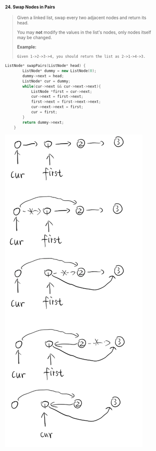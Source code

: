 #### 24. Swap Nodes in Pairs

> Given a linked list, swap every two adjacent nodes and return its head.
>
> You may **not** modify the values in the list's nodes, only nodes itself may be changed.
>
> 
>
> **Example:**
>
> ```
> Given 1->2->3->4, you should return the list as 2->1->4->3.
> ```

```c++
ListNode* swapPairs(ListNode* head) {
        ListNode* dummy = new ListNode(0);
        dummy->next = head;
        ListNode* cur = dummy;
        while(cur->next && cur->next->next){
            ListNode *first = cur->next;
            cur->next = first->next;
            first->next = first->next->next;
            cur->next->next = first;
            cur = first;
        }
        return dummy->next;
    }
```

![image-20200102230547864](README.assets/image-20200102230547864.png)

